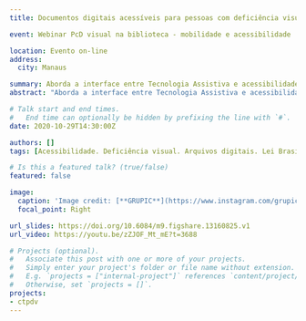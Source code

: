 ```yaml
---
title: Documentos digitais acessíveis para pessoas com deficiência visual

event: Webinar PcD visual na biblioteca - mobilidade e acessibilidade

location: Evento on-line
address:
  city: Manaus

summary: Aborda a interface entre Tecnologia Assistiva e acessibilidade para pessoas com deficiência visual em documentos digitais.
abstract: "Aborda a interface entre Tecnologia Assistiva e acessibilidade para pessoas com deficiência visual em documentos digitais."

# Talk start and end times.
#   End time can optionally be hidden by prefixing the line with `#`.
date: 2020-10-29T14:30:00Z

authors: []
tags: [Acessibilidade. Deficiência visual. Arquivos digitais. Lei Brasileira de Acesso à Informação. Tecnologia Assistiva.]

# Is this a featured talk? (true/false)
featured: false

image:
  caption: 'Image credit: [**GRUPIC**](https://www.instagram.com/grupic.ufam/)'
  focal_point: Right

url_slides: https://doi.org/10.6084/m9.figshare.13160825.v1
url_video: https://youtu.be/zZJOF_Mt_mE?t=3688

# Projects (optional).
#   Associate this post with one or more of your projects.
#   Simply enter your project's folder or file name without extension.
#   E.g. `projects = ["internal-project"]` references `content/project/deep-learning/index.md`.
#   Otherwise, set `projects = []`.
projects:
- ctpdv
---
```


